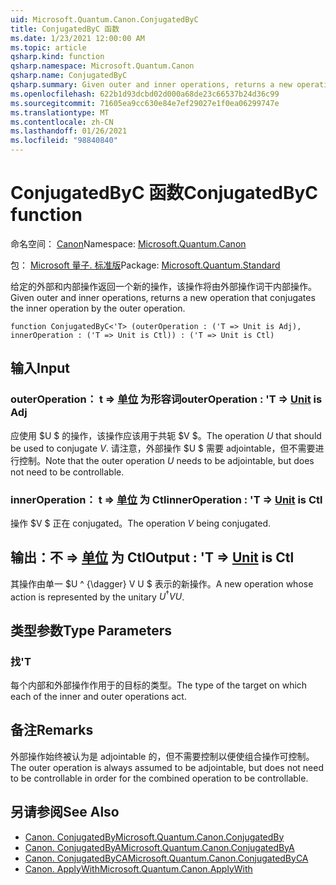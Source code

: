 ```yaml
---
uid: Microsoft.Quantum.Canon.ConjugatedByC
title: ConjugatedByC 函数
ms.date: 1/23/2021 12:00:00 AM
ms.topic: article
qsharp.kind: function
qsharp.namespace: Microsoft.Quantum.Canon
qsharp.name: ConjugatedByC
qsharp.summary: Given outer and inner operations, returns a new operation that conjugates the inner operation by the outer operation.
ms.openlocfilehash: 622b1d93dcbd02d000a68de23c66537b24d36c99
ms.sourcegitcommit: 71605ea9cc630e84e7ef29027e1f0ea06299747e
ms.translationtype: MT
ms.contentlocale: zh-CN
ms.lasthandoff: 01/26/2021
ms.locfileid: "98840840"
---
```

# <a name="conjugatedbyc-function"></a><span data-ttu-id="c5cb8-102">ConjugatedByC 函数</span><span class="sxs-lookup"><span data-stu-id="c5cb8-102">ConjugatedByC function</span></span>

<span data-ttu-id="c5cb8-103">命名空间： [Canon](xref:Microsoft.Quantum.Canon)</span><span class="sxs-lookup"><span data-stu-id="c5cb8-103">Namespace: [Microsoft.Quantum.Canon](xref:Microsoft.Quantum.Canon)</span></span>

<span data-ttu-id="c5cb8-104">包： [Microsoft 量子. 标准版](https://nuget.org/packages/Microsoft.Quantum.Standard)</span><span class="sxs-lookup"><span data-stu-id="c5cb8-104">Package: [Microsoft.Quantum.Standard](https://nuget.org/packages/Microsoft.Quantum.Standard)</span></span>


<span data-ttu-id="c5cb8-105">给定的外部和内部操作返回一个新的操作，该操作将由外部操作词干内部操作。</span><span class="sxs-lookup"><span data-stu-id="c5cb8-105">Given outer and inner operations, returns a new operation that conjugates the inner operation by the outer operation.</span></span>

```qsharp
function ConjugatedByC<'T> (outerOperation : ('T => Unit is Adj), innerOperation : ('T => Unit is Ctl)) : ('T => Unit is Ctl)
```


## <a name="input"></a><span data-ttu-id="c5cb8-106">输入</span><span class="sxs-lookup"><span data-stu-id="c5cb8-106">Input</span></span>

### <a name="outeroperation--t--unit--is-adj"></a><span data-ttu-id="c5cb8-107">outerOperation： t => [单位](xref:microsoft.quantum.lang-ref.unit)  为形容词</span><span class="sxs-lookup"><span data-stu-id="c5cb8-107">outerOperation : 'T => [Unit](xref:microsoft.quantum.lang-ref.unit)  is Adj</span></span>

<span data-ttu-id="c5cb8-108">应使用 $U $ 的操作，该操作应该用于共轭 $V $。</span><span class="sxs-lookup"><span data-stu-id="c5cb8-108">The operation $U$ that should be used to conjugate $V$.</span></span> <span data-ttu-id="c5cb8-109">请注意，外部操作 $U $ 需要 adjointable，但不需要进行控制。</span><span class="sxs-lookup"><span data-stu-id="c5cb8-109">Note that the outer operation $U$ needs to be adjointable, but does not need to be controllable.</span></span>


### <a name="inneroperation--t--unit--is-ctl"></a><span data-ttu-id="c5cb8-110">innerOperation： t => [单位](xref:microsoft.quantum.lang-ref.unit)  为 Ctl</span><span class="sxs-lookup"><span data-stu-id="c5cb8-110">innerOperation : 'T => [Unit](xref:microsoft.quantum.lang-ref.unit)  is Ctl</span></span>

<span data-ttu-id="c5cb8-111">操作 $V $ 正在 conjugated。</span><span class="sxs-lookup"><span data-stu-id="c5cb8-111">The operation $V$ being conjugated.</span></span>



## <a name="output--t--unit--is-ctl"></a><span data-ttu-id="c5cb8-112">输出：不 => [单位](xref:microsoft.quantum.lang-ref.unit)  为 Ctl</span><span class="sxs-lookup"><span data-stu-id="c5cb8-112">Output : 'T => [Unit](xref:microsoft.quantum.lang-ref.unit)  is Ctl</span></span>

<span data-ttu-id="c5cb8-113">其操作由单一 $U ^ {\dagger} V U $ 表示的新操作。</span><span class="sxs-lookup"><span data-stu-id="c5cb8-113">A new operation whose action is represented by the unitary $U^{\dagger} V U$.</span></span>

## <a name="type-parameters"></a><span data-ttu-id="c5cb8-114">类型参数</span><span class="sxs-lookup"><span data-stu-id="c5cb8-114">Type Parameters</span></span>

### <a name="t"></a><span data-ttu-id="c5cb8-115">找</span><span class="sxs-lookup"><span data-stu-id="c5cb8-115">'T</span></span>

<span data-ttu-id="c5cb8-116">每个内部和外部操作作用于的目标的类型。</span><span class="sxs-lookup"><span data-stu-id="c5cb8-116">The type of the target on which each of the inner and outer operations act.</span></span>

## <a name="remarks"></a><span data-ttu-id="c5cb8-117">备注</span><span class="sxs-lookup"><span data-stu-id="c5cb8-117">Remarks</span></span>

<span data-ttu-id="c5cb8-118">外部操作始终被认为是 adjointable 的，但不需要控制以便使组合操作可控制。</span><span class="sxs-lookup"><span data-stu-id="c5cb8-118">The outer operation is always assumed to be adjointable, but does not need to be controllable in order for the combined operation to be controllable.</span></span>

## <a name="see-also"></a><span data-ttu-id="c5cb8-119">另请参阅</span><span class="sxs-lookup"><span data-stu-id="c5cb8-119">See Also</span></span>

- [<span data-ttu-id="c5cb8-120">Canon. ConjugatedBy</span><span class="sxs-lookup"><span data-stu-id="c5cb8-120">Microsoft.Quantum.Canon.ConjugatedBy</span></span>](xref:Microsoft.Quantum.Canon.ConjugatedBy)
- [<span data-ttu-id="c5cb8-121">Canon. ConjugatedByA</span><span class="sxs-lookup"><span data-stu-id="c5cb8-121">Microsoft.Quantum.Canon.ConjugatedByA</span></span>](xref:Microsoft.Quantum.Canon.ConjugatedByA)
- [<span data-ttu-id="c5cb8-122">Canon. ConjugatedByCA</span><span class="sxs-lookup"><span data-stu-id="c5cb8-122">Microsoft.Quantum.Canon.ConjugatedByCA</span></span>](xref:Microsoft.Quantum.Canon.ConjugatedByCA)
- [<span data-ttu-id="c5cb8-123">Canon. ApplyWith</span><span class="sxs-lookup"><span data-stu-id="c5cb8-123">Microsoft.Quantum.Canon.ApplyWith</span></span>](xref:Microsoft.Quantum.Canon.ApplyWith)